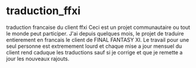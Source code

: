 # traduction_ffxi
traduction francaise du client ffxi
Ceci est un projet communautaire ou tout le monde peut participer. J'ai depuis quelques mois, le projet de traduire entierement en francais le client de FINAL FANTASY XI. Le travail pour une seul personne est extremement lourd et chaque mise a jour mensuel du client rend caduque les traductions sauf si je corrige et que je remette a jour les nouveaux rajouts. 
